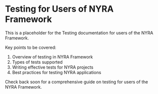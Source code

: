 # Testing for Users of NYRA Framework

This is a placeholder for the Testing documentation for users of the NYRA Framework.

Key points to be covered:
1. Overview of testing in NYRA Framework
2. Types of tests supported
3. Writing effective tests for NYRA projects
4. Best practices for testing NYRA applications

Check back soon for a comprehensive guide on testing for users of the NYRA Framework.

